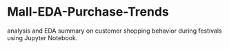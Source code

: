 # Mall-EDA-Purchase-Trends
analysis and EDA summary on customer shopping behavior during festivals using Jupyter Notebook.
